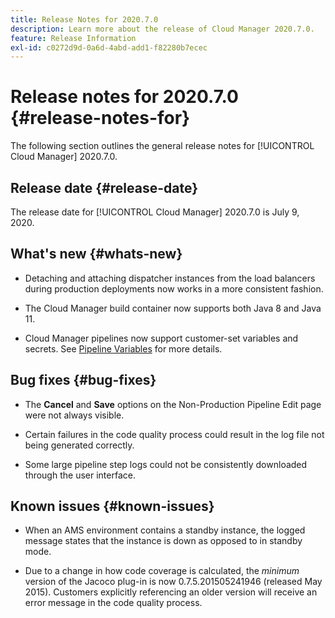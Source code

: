```yaml
---
title: Release Notes for 2020.7.0
description: Learn more about the release of Cloud Manager 2020.7.0.
feature: Release Information
exl-id: c0272d9d-0a6d-4abd-add1-f82280b7ecec
---
```

# Release notes for 2020.7.0 {#release-notes-for}

The following section outlines the general release notes for [!UICONTROL Cloud Manager] 2020.7.0.

## Release date {#release-date}

The release date for [!UICONTROL Cloud Manager] 2020.7.0 is July 9, 2020.

## What's new {#whats-new}

* Detaching and attaching dispatcher instances from the load balancers during production deployments now works in a more consistent fashion.

* The Cloud Manager build container now supports both Java 8 and Java 11.

* Cloud Manager pipelines now support customer-set variables and secrets. See [Pipeline Variables](/help/getting-started/build-environment.md#pipeline-variables) for more details.

## Bug fixes {#bug-fixes}

* The **Cancel** and **Save** options on the Non-Production Pipeline Edit page were not always visible.

* Certain failures in the code quality process could result in the log file not being generated correctly.

* Some large pipeline step logs could not be consistently downloaded through the user interface. 

## Known issues {#known-issues}

* When an AMS environment contains a standby instance, the logged message states that the instance is down as opposed to in standby mode.

* Due to a change in how code coverage is calculated, the _minimum_ version of the Jacoco plug-in is now 0.7.5.201505241946 (released May 2015). Customers explicitly referencing an older version will receive an error message in the code quality process.
